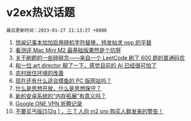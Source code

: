 # v2ex热议话题

`最后更新时间：2023-01-27 21:13:27 +0800`

1. [惊闻记事本加加启用随机字符替换，特发帖求 npp 的平替](https://www.v2ex.com/t/910777)
1. [看测评 Mac Mini M2 最基础版果然是个坑呀](https://www.v2ex.com/t/910841)
1. [关于刷题的一些碎碎念——来自一个 LeetCode 刷了 600 题的普通码农](https://www.v2ex.com/t/910785)
1. [和一位 art director 聊了一下，感觉目前的 AI 已经很可怕了](https://www.v2ex.com/t/910801)
1. [农村居住环境的改善](https://www.v2ex.com/t/910807)
1. [现在还有什么适合摸鱼的 PC 版网站吗？](https://www.v2ex.com/t/910783)
1. [什么是思想开放，什么是思想保守？](https://www.v2ex.com/t/910826)
1. [新的安卓系统的“内存拓展”有意义吗？](https://www.v2ex.com/t/910834)
1. [Google ONE VPN 折腾记录](https://www.v2ex.com/t/910836)
1. [不要买丐版[512g ] ，三 T 人向 m2 pro 购买人群发来的警告！](https://www.v2ex.com/t/910782)

